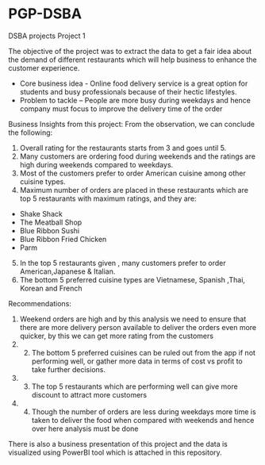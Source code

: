 # PGP-DSBA
DSBA projects
Project 1

The objective of the project was to extract the data to get a fair idea about the demand of different restaurants which will help business to enhance the customer experience.

* Core business idea - Online food delivery service is a great option for students and busy professionals because of their hectic lifestyles.
* Problem to tackle – People are more busy during weekdays and hence company must focus to improve the delivery time of the order

Business Insights from this project:
From the observation, we can conclude the following:
1. Overall rating for the restaurants starts from 3 and goes until 5.
2. Many customers are ordering food during weekends and the ratings are high during weekends compared to weekdays.
3. Most of the customers prefer to order American cuisine among other cuisine types.
4. Maximum number of orders are placed in these restaurants which are top 5 restaurants with maximum ratings, and they 
are:
* Shake Shack 
* The Meatball Shop 
* Blue Ribbon Sushi 
* Blue Ribbon Fried Chicken 
* Parm
5. In the top 5 restaurants given , many customers prefer to order American,Japanese & Italian.
6. The bottom 5 preferred cuisine types are Vietnamese, Spanish ,Thai, Korean and French

Recommendations:
1. Weekend orders are high and by this analysis we need to ensure that there are more delivery 
person available to deliver the orders even more quicker, by this we can get more rating from the 
customers
2. 2. The bottom 5 preferred cuisines can be ruled out from the app if not performing well, or gather 
more data in terms of cost vs profit to take further decisions.
3. 3. The top 5 restaurants which are performing well can give more discount to attract more customers
4. 4. Though the number of orders are less during weekdays more time is taken to deliver the food when 
compared with weekends and hence over here analysis must be done


There is also a business presentation of this project and the data is visualized using PowerBI tool which is attached in this repository.
